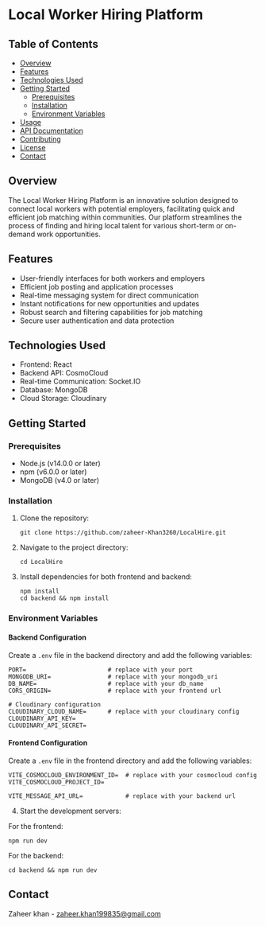 # Local Worker Hiring Platform

## Table of Contents
- [Overview](#overview)
- [Features](#features)
- [Technologies Used](#technologies-used)
- [Getting Started](#getting-started)
  - [Prerequisites](#prerequisites)
  - [Installation](#installation)
  - [Environment Variables](#environment-variables)
- [Usage](#usage)
- [API Documentation](#api-documentation)
- [Contributing](#contributing)
- [License](#license)
- [Contact](#contact)

## Overview

The Local Worker Hiring Platform is an innovative solution designed to connect local workers with potential employers, facilitating quick and efficient job matching within communities. Our platform streamlines the process of finding and hiring local talent for various short-term or on-demand work opportunities.

## Features

- User-friendly interfaces for both workers and employers
- Efficient job posting and application processes
- Real-time messaging system for direct communication
- Instant notifications for new opportunities and updates
- Robust search and filtering capabilities for job matching
- Secure user authentication and data protection

## Technologies Used

- Frontend: React
- Backend API: CosmoCloud
- Real-time Communication: Socket.IO
- Database: MongoDB
- Cloud Storage: Cloudinary

## Getting Started

### Prerequisites

- Node.js (v14.0.0 or later)
- npm (v6.0.0 or later)
- MongoDB (v4.0 or later)

### Installation

1. Clone the repository:
   ```
   git clone https://github.com/zaheer-Khan3260/LocalHire.git
   ```

2. Navigate to the project directory:
   ```
   cd LocalHire
   ```

3. Install dependencies for both frontend and backend:
   ```
   npm install
   cd backend && npm install
   ```

### Environment Variables

#### Backend Configuration

Create a `.env` file in the backend directory and add the following variables:

```
PORT=                       # replace with your port
MONGODB_URI=                # replace with your mongodb_uri
DB_NAME=                    # replace with your db_name
CORS_ORIGIN=                # replace with your frontend url

# Cloudinary configuration
CLOUDINARY_CLOUD_NAME=      # replace with your cloudinary config
CLOUDINARY_API_KEY=
CLOUDINARY_API_SECRET=
```

#### Frontend Configuration

Create a `.env` file in the frontend directory and add the following variables:

```
VITE_COSMOCLOUD_ENVIRONMENT_ID=  # replace with your cosmocloud config
VITE_COSMOCLOUD_PROJECT_ID=

VITE_MESSAGE_API_URL=            # replace with your backend url
```

4. Start the development servers:
   
  For the frontend:
   ```
   npm run dev
   ```
  For the backend:
   ```
   cd backend && npm run dev
   ```

## Contact

Zaheer khan - zaheer.khan199835@gmail.com

